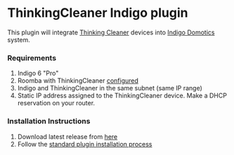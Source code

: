 # ThinkingCleaner Indigo plugin

This plugin will integrate [Thinking Cleaner](<http://www.thinkingcleaner.com/>) devices into [Indigo Domotics](<http://www.indigodomo.com/>) system.

### Requirements

1. Indigo 6 "Pro" 
2. Roomba with ThinkingCleaner [configured](<http://www.thinkingcleaner.com/setup/>) 
3. Indigo and ThinkingCleaner in the same subnet (same IP range) 
4. Static IP address assigned to the ThinkingCleaner device. Make a DHCP reservation on your router. 


### Installation Instructions

1. Download latest release from [here](https://github.com/tenallero/Indigo-ThinkingCleaner/releases)
2. Follow the [standard plugin installation process](http://bit.ly/1e1Vc7b)